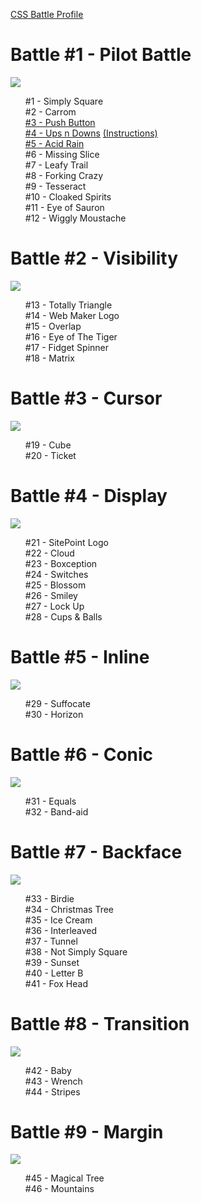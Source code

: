 <body>
 
<a href="https://cssbattle.dev/me">CSS Battle Profile</a>

<h1>Battle #1 - Pilot Battle</h1>
  <img src="https://user-images.githubusercontent.com/84593675/165557296-03e3507c-089e-4edc-ae74-d660f3620457.png">
<ul style="list-style-type:none;">
  <li>#1 - Simply Square</li>
  <li>#2 - Carrom</li>
  <li><a href="https://github.com/quinnsab/cssBattle/blob/main/%233%20-%20Push%20Button">#3 - Push Button</a></li>
  <li><a href="https://github.com/quinnsab/cssBattle/blob/main/upsNDowns">#4 - Ups n Downs</a> <a href="https://dev.to/pheeria/css-battle-4-ups-n-downs-46i5">(Instructions)</a></li>
  <li><a href="https://github.com/quinnsab/cssBattle/blob/main/acidRain">#5 - Acid Rain</a></li>
  <li>#6 - Missing Slice</li>
  <li>#7 - Leafy Trail</li>
  <li>#8 - Forking Crazy</li>
  <li>#9 - Tesseract</li>
  <li>#10 - Cloaked Spirits</li>
  <li>#11 - Eye of Sauron</li>
  <li>#12 - Wiggly Moustache</li>
</ul>

<h1>Battle #2 - Visibility</h1>
  <img src="https://user-images.githubusercontent.com/84593675/165557366-62307acd-4051-4424-84ad-bd1faa4abb5b.png">
<ul style="list-style-type:none;">
  <li>#13 - Totally Triangle</li>
  <li>#14 - Web Maker Logo</li>
  <li>#15 - Overlap</li>
  <li>#16 - Eye of The Tiger</li>
  <li>#17 - Fidget Spinner</li>
  <li>#18 - Matrix</li>
</ul>

<h1>Battle #3 - Cursor</h1>
  <img src="https://user-images.githubusercontent.com/84593675/165599285-ca578b30-ccb4-47d8-880c-de933dbf405a.png">

<ul style="list-style-type:none;">
  <li>#19 - Cube</li>
  <li>#20 - Ticket</li>
</ul>

<h1>Battle #4 - Display</h1>
  <img src="https://user-images.githubusercontent.com/84593675/165557531-773091ec-73bb-4b2f-a51e-8c289e419925.png">
<ul style="list-style-type:none;">
 <li>#21 - SitePoint Logo</li>
 <li>#22 - Cloud</li>
 <li>#23 - Boxception</li>
 <li>#24 - Switches</li>
 <li>#25 - Blossom</li>
 <li>#26 - Smiley</li>
 <li>#27 - Lock Up</li>
 <li>#28 - Cups & Balls</li>
</ul>

<h1>Battle #5 - Inline</h1>
  <img src="https://user-images.githubusercontent.com/84593675/165599364-735aeaf8-60ef-4ccd-93b9-f89967aee680.png">

<ul style="list-style-type:none;">
  <li>#29 - Suffocate</li>
  <li>#30 - Horizon</li>
</ul>

<h1>Battle #6 - Conic</h1>
  <img src="https://user-images.githubusercontent.com/84593675/165599435-be1f77a2-d7e2-4909-a6ac-01da49e4a3b0.png">
<ul style="list-style-type:none;">
  <li>#31 - Equals</li>
  <li>#32 - Band-aid</li>
</ul>

<h1>Battle #7 - Backface</h1>
  <img src="https://user-images.githubusercontent.com/84593675/165581699-99ea82a2-adb9-4b75-9250-d318385b2fe7.png">
<ul style="list-style-type:none;">
  <li>#33 - Birdie</li>
  <li>#34 - Christmas Tree</li>
  <li>#35 - Ice Cream</li>
  <li>#36 - Interleaved</li>
  <li>#37 - Tunnel</li>
  <li>#38 - Not Simply Square</li>
  <li>#39 - Sunset</li>
  <li>#40 - Letter B</li>
  <li>#41 - Fox Head</li>
</ul>

<h1>Battle #8 - Transition</h1>
  <img src="https://user-images.githubusercontent.com/84593675/165599493-b79f9dff-b558-4579-afb7-50dec765b96a.png">

<ul style="list-style-type:none;">
  <li>#42 - Baby</li>
  <li>#43 - Wrench</li>
  <li>#44 - Stripes</li>
</ul>


 <h1>Battle #9 - Margin</h1>
  <img src="https://user-images.githubusercontent.com/84593675/165599849-4eb3887b-25f4-4d79-b4f3-8b0fcbb0a17b.png">

<ul style="list-style-type:none;">
  <li>#45 - Magical Tree</li>
  <li>#46 - Mountains</li>
</ul>



</body>
